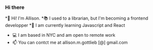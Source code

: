 ### Hi there 
*👋 Hi! I'm Allison.
*📚 I used to a librarian, but I'm becoming a frontend developper 
*🌱 I am currently learning Javascript and React
* 💻 I am based in NYC and am open to remote work
* 📫 You can contct me at allison.m.gottlieb [@] gmail.com

<!--
**agottlieb/agottlieb** is a ✨ _special_ ✨ repository because its `README.md` (this file) appears on your GitHub profile.

Here are some ideas to get you started:

- 🔭 I’m currently working on ...
- 🌱 I’m currently learning ...
- 👯 I’m looking to collaborate on ...
- 🤔 I’m looking for help with ...
- 💬 Ask me about ...
- 📫 How to reach me: ...
- 😄 Pronouns: ...
- ⚡ Fun fact: ...
-->
